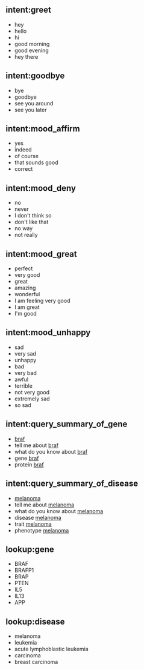## intent:greet

- hey
- hello
- hi
- good morning
- good evening
- hey there

## intent:goodbye

- bye
- goodbye
- see you around
- see you later

## intent:mood_affirm

- yes
- indeed
- of course
- that sounds good
- correct

## intent:mood_deny

- no
- never
- I don't think so
- don't like that
- no way
- not really

## intent:mood_great

- perfect
- very good
- great
- amazing
- wonderful
- I am feeling very good
- I am great
- I'm good

## intent:mood_unhappy

- sad
- very sad
- unhappy
- bad
- very bad
- awful
- terrible
- not very good
- extremely sad
- so sad

## intent:query_summary_of_gene

- [braf](gene)
- tell me about [braf](gene)
- what do you know about [braf](gene)
- gene [braf](gene)
- protein [braf](gene)

## intent:query_summary_of_disease

- [melanoma](disease)
- tell me about [melanoma](disease)
- what do you know about [melanoma](disease)
- disease [melanoma](disease)
- trait [melanoma](disease)
- phenotype [melanoma](disease)

## lookup:gene

- BRAF
- BRAFP1
- BRAP
- PTEN
- IL5
- IL13
- APP

## lookup:disease

- melanoma
- leukemia
- acute lymphoblastic leukemia
- carcinoma
- breast carcinoma
